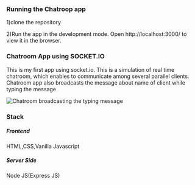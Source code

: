 ### Running the Chatroop app
1)clone the repository

2)Run the app in the development mode.
Open http://localhost:3000/ to view it in the browser.


### Chatroom App using SOCKET.IO

This is my first app using socket.io. This is a simulation of real time chatroom, which enables to communicate among several parallel clients.
Chatroom app also broadcasts the message about name of client while typing the message

![Chatroom broadcasting the typing message](https://i.ibb.co/stzTqSr/Screenshot-581.png)

### Stack

##### Frontend
HTML,CSS,Vanilla Javascript

##### Server Side
Node JS(Express JS)
